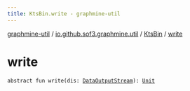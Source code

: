 ```yaml
---
title: KtsBin.write - graphmine-util
---
```


[graphmine-util](../../index.html) / [io.github.sof3.graphmine.util](../index.html) / [KtsBin](index.html) / [write](./write.html)

# write

`abstract fun write(dis: `[`DataOutputStream`](http://docs.oracle.com/javase/6/docs/api/java/io/DataOutputStream.html)`): `[`Unit`](https://kotlinlang.org/api/latest/jvm/stdlib/kotlin/-unit/index.html)